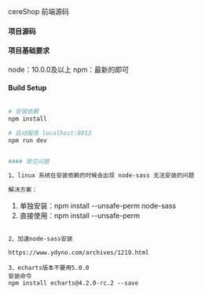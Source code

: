 
cereShop 前端源码

#### 项目源码



#### 项目基础要求
node：10.0.0及以上
npm：最新的即可


#### Build Setup
``` bash

# 安装依赖
npm install

# 启动服务 localhost:8013
npm run dev


#### 常见问题

1、linux 系统在安装依赖的时候会出现 node-sass 无法安装的问题

解决方案：
```
1. 单独安装：npm install --unsafe-perm node-sass 
2. 直接使用：npm install --unsafe-perm
```

2、加速node-sass安装

https://www.ydyno.com/archives/1219.html

3、echarts版本不要用5.0.0
安装命令
npm install echarts@4.2.0-rc.2 --save

